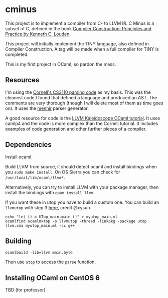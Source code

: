 # cminus

This project is to implement a compiler from C- to LLVM IR. C Minus is a subset of C, defined in the book [Compiler Construction: Principles and Practice by Kenneth C. Louden](http://www.cs.sjsu.edu/~louden/cmptext/). 

This project will initially implement the TINY language, also defined in Compiler Construction. A tag will be made when a full compiler for TINY is completed.

This is my first project in OCaml, so pardon the mess.

## Resources

I'm using the [Cornell's CS3110 parsing code](http://www.cs.cornell.edu/courses/cs3110/2015fa/l/12-interp/rec.html) as my basis. This was the cleanest code I found that defined a language and produced an AST. The comments are very thorough (though I will delete most of them as time goes on). It uses the [menhir](http://gallium.inria.fr/~fpottier/menhir/) parser generator.

A good resource for code is the [LLVM Kaleidoscope OCaml tutorial](http://llvm.org/docs/tutorial/OCamlLangImpl1.html). It uses camlp4 and the code is more complex than the Cornell tutorial. It includes examples of code generation and other further pieces of a compiler.

## Dependencies

Install ocaml.

Build LLVM from source, it should detect ocaml and install bindings when you `sudo make install`. On OS Sierra you can check for `/usr/local/lib/ocaml/llvm*`.

Alternatively, you can try to install LLVM with your package manager, then install the bindings with `opam install llvm`.

If you want these in utop you have to build a custom one. You can build an `llvmutop` with step 3 [here](https://xysun.github.io/posts/install-llvm-ocaml-bindings-and-toplevel.html), credit @xysun.

```
echo "let () = UTop_main.main ()" > myutop_main.ml
ocamlfind ocamlmktop -o llvmutop -thread -linkpkg -package utop llvm.cma myutop_main.ml -cc g++
```

## Building

`ocamlbuild -lib=llvm main.byte`

Then use `utop` to access the `parse` function.

## Installing OCaml on CentOS 6

TBD (for professor)
